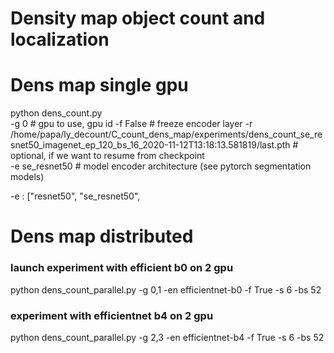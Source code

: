 # Density map object count and localization

# Dens map single gpu

python dens_count.py   
    -g 0    # gpu to use, gpu id
    -f False   # freeze encoder layer
    -r /home/papa/ly_decount/C_count_dens_map/experiments/dens_count_se_resnet50_imagenet_ep_120_bs_16_2020-11-12T13:18:13.581819/last.pth
    # optional, if we want to resume from checkpoint   
    -e se_resnet50   # model encoder architecture (see pytorch segmentation models)


-e : ["resnet50", "se_resnet50",
# Dens map distributed


### launch experiment with efficient b0 on 2 gpu


python dens_count_parallel.py -g 0,1 -en efficientnet-b0 -f True -s 6 -bs 52

### experiment with efficientnet b4 on 2 gpu


python dens_count_parallel.py -g 2,3 -en efficientnet-b4 -f True -s 6 -bs 52
